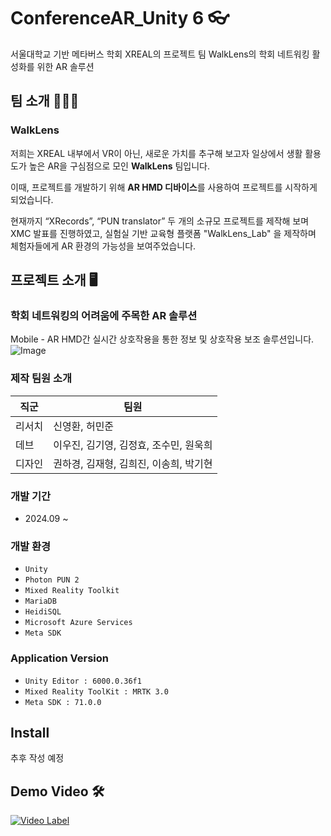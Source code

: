 # ConferenceAR_Unity 6 👓
서울대학교 기반 메타버스 학회 XREAL의 프로젝트 팀 WalkLens의 학회 네트워킹 활성화를 위한 AR 솔루션

##  팀 소개 👨‍👦‍👦
 ### WalkLens
 저희는 XREAL 내부에서 VR이 아닌, 새로운 가치를 추구해 보고자 일상에서 생활 활용도가 높은 AR을 구심점으로 모인 **WalkLens** 팀입니다. 
 
 이때, 프로젝트를 개발하기 위해 **AR HMD 디바이스**를 사용하여 프로젝트를 시작하게 되었습니다. 
 
 현재까지 “XRecords”, “PUN translator” 두 개의 소규모 프로젝트를 제작해 보며 XMC 발표를 진행하였고, 실험실 기반 교육형 플랫폼 "WalkLens_Lab" 을 제작하며 체험자들에게 AR 환경의 가능성을 보여주었습니다.

## 프로젝트 소개 🖥
 ### 학회 네트워킹의 어려움에 주목한 AR 솔루션

 Mobile - AR HMD간 실시간 상호작용을 통한 정보 및 상호작용 보조 솔루션입니다.
![Image](https://github.com/user-attachments/assets/2c625cd3-ad9b-41f1-96b7-91fd99089287)
 
 ### 제작 팀원 소개
|직군|팀원|
|------|------|
|리서치|신영환, 허민준|
|데브|이우진, 김기영, 김정효, 조수민, 원욱희|
|디자인|권하경, 김재형, 김희진, 이송희, 박기현|
 
 ### 개발 기간
  - 2024.09 ~ 
 ### 개발 환경
  - `Unity`
  - `Photon PUN 2`
  - `Mixed Reality Toolkit`
  - `MariaDB`
  - `HeidiSQL`
  - `Microsoft Azure Services`
  - `Meta SDK`
 ### Application Version
  - `Unity Editor : 6000.0.36f1`
  - `Mixed Reality ToolKit : MRTK 3.0`
  - `Meta SDK : 71.0.0`

## Install
 추후 작성 예정
## Demo Video 🛠
[![Video Label](http://img.youtube.com/vi/ePbMLy5G6kY/0.jpg)](https://youtu.be/ePbMLy5G6kY)


   
 
 

